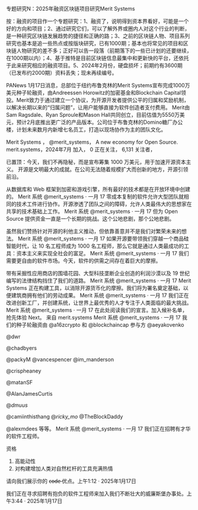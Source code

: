 专题研究N：2025年融资区块链项目研究Merit Systems

按：融资的项目作一个专题研究：1、融资了，说明得到资本界看好，可能是一个好的方向和项目；2、通过研究它们，可以了解外界或圈内人对这个行业的判断，是一种研究区块链发展趋势的捷径和正确的路；3、之前的区块链人物、项目系列研究也基本是追一些热点或按版块研究，已有1000期；基本也将常见的项目和区块链人物研究的差不多；正好可以告一段落（前期落下的一些已计划的还要继续，在1000期以内）；4、基于推特是目前区块链信息最集中和更新快的平台，还依托于此来研究相应的融资项目。5、2024年2月份，硬盘损坏；前期约有3600期（已发布约2000期）资料丢失；现未再续编号。

PANews 1月17日消息，总部位于纽约布鲁克林的Merit Systems宣布完成1000万美元种子轮融资，由Andreessen Horowitz的加密基金和Blockchain Capital领投。Merit致力于通过建立一个协议，为开源开发者提供公平的归属和奖励机制，以解决长期以来的“归属问题”，让用户能够直接为软件创造者支付费用。
Merit由Sam Ragsdale、Ryan Sproule和Mason Hall共同创立，目前估值为5550万美元，预计2月底推出更广泛的产品版本。公司位于布鲁克林的Domino糖厂办公楼，计划未来数月内新增七名员工，打造以现场协作为主的团队文化。

Merit Systems
，
@merit_systems，
A new economy for Open Source.
merit.systems，2024年7月 加入，
0 正在关注，
6,131 关注者，


已置顶：今天，我们不再隐秘，而是宣布筹集 1000 万美元，用于加速开源资本主义。
开源是文明最大的成就。在公司无法随着规模扩大而创新的地方，开源引领前沿。

从数据库和 Web 框架到加密和游戏引擎，所有最好的技术都是在开放环境中创建的。
Merit 系统
@merit_systems
·
一月 17
零成本复制的软件允许大型团队就相同的技术工件进行协作。开源渗透了团队之间的障碍，允许人类最伟大的思想家在共享的技术基础上工作。
Merit 系统
@merit_systems
·
一月 17
但为 Open Source 提供资金一直是一个长期的挑战。这个公地悲剧，那个公地悲剧。

虽然我们赞扬针对开源的利他主义推动，但依靠善意并不是我们对繁荣未来的想法。
Merit 系统
@merit_systems
·
一月 17
如果开源要带领我们穿越一个商品硅智能时代，让 10 名工程师成为 1000 名工程师，那么它就是通过人类最成功的工具：资本主义来实现全社会的富足。
Merit 系统
@merit_systems
·
一月 17
我们需要更自由的软件市场。今天，软件的供需之间存在着巨大的摩擦。

带有采掘性应用商店的围墙花园、大型科技垄断企业创造的利润沙漠以及 19 世纪编写的法律结构挡住了我们的道路。
Merit 系统
@merit_systems
·
一月 17
Merit Systems 正在构建工具，以消除开源货币化的摩擦。我们将为署名奠定基础，以便建筑商拥有他们的劳动成果。
Merit 系统
@merit_systems
·
一月 17
我们正在改进创新工厂，并创建系统，让世界上最优秀的人才专注于人类面临的最大挑战。
Merit 系统
@merit_systems
·
一月 17
在此处阅读我们的宣言。加入候补名单，抢先体验 Next。
来自 merit.systems
Merit 系统
@merit_systems
·
一月 17
我们的种子轮融资由
@a16zcrypto
和
@blockchaincap
参与方
@aeyakovenko
 
@dwr
 
@chadbyers
 
@packyM
@vancespencer
@im_manderson
 
@crispheaney
 
@matanSF
 
@AlanJamesCurtis
 
@_dmuus_
 
@camiinthisthang
@_ricky_mo_
@TheBlockDaddy
 
@alexmdees
等等。
Merit 系统
@merit_systems
·
一月 17
我们正在招聘有才华的软件工程师。

资格
1. 高能动性
2. 对构建增加人类对自然杠杆的工具充满热情

请向我们展示你的 c̶o̶d̶e̶ 优点。上午1:12 · 2025年1月17日

我们正在寻求招聘有抱负的软件工程师来加入我们不断壮大的威廉斯堡办事处。上午3:44 · 2025年1月17日

